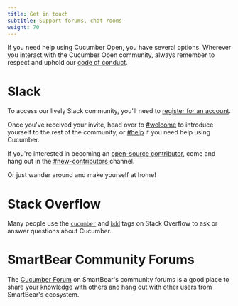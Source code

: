 ```yaml
---
title: Get in touch
subtitle: Support forums, chat rooms
weight: 70
---
```


If you need help using Cucumber Open, you have several options.
Wherever you interact with the Cucumber Open community, always remember to respect and uphold our [code of conduct](https://github.com/cucumber/cucumber/blob/master/CODE_OF_CONDUCT.md).

# Slack

To access our lively Slack community, you'll need to [register for an account](https://communityinviter.com/apps/cucumberbdd/docs-page).

Once you've received your invite, head over to [#welcome](https://cucumberbdd.slack.com/messages/C5WD8SA21) to introduce yourself to the rest of the community, or [#help](https://cucumberbdd.slack.com/messages/C60TKS3SL/) if you need help using Cucumber.

If you're interested in becoming an [open-source contributor](https://cucumber.io/docs/community/new-contributors/), come and hang out in the [#new-contributors ](https://cucumberbdd.slack.com/archives/C028E2TBDJQ) channel.

Or just wander around and make yourself at home!

# Stack Overflow

Many people use the [`cucumber`](https://stackoverflow.com/questions/tagged/cucumber) and [`bdd`](https://stackoverflow.com/questions/tagged/bdd) tags on Stack Overflow to ask or answer questions about Cucumber.

# SmartBear Community Forums

The [Cucumber Forum](https://community.smartbear.com/t5/Cucumber-Open/bd-p/CucumberOS) on SmartBear's community forums is a good place to share your knowledge with others and hang out with other users from SmartBear's ecosystem.
